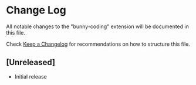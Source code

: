 # Change Log

All notable changes to the "bunny-coding" extension will be documented in this file.

Check [Keep a Changelog](http://keepachangelog.com/) for recommendations on how to structure this file.

## [Unreleased]

- Initial release